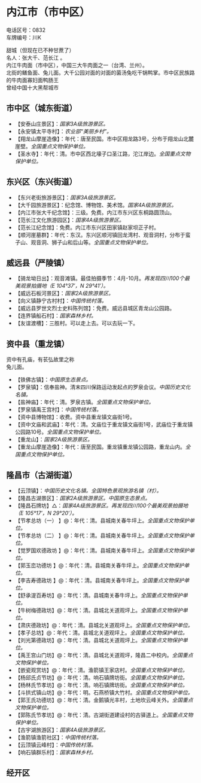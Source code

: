 # 内江市（市中区）  
电话区号：0832  
车牌编号：川K  

甜城（但现在已不种甘蔗了）  
名人：张大千、范长江 。  
内江牛肉面（市中区），中国三大牛肉面之一（台湾、兰州）。  
北街的鳝鱼面、兔儿面。大千公园对面的对面的菌汤兔吃干锅鸭掌。市中区民族路的牛肉面寡妇面鸭肠王  
曾经中国十大黑帮城市  

## 市中区（城东街道）  
* 【安泰山庄景区】：*国家3A级旅游景区。*  
* 【永安镇太平寺村】：*农业部“美丽乡村”。*  
* 【翔龙山摩崖造像】：年代：唐至民国。市中区翔龙路3号，分布于翔龙山北麓崖壁。*全国重点文物保护单位。*    
* 【圣水寺】：年代：清。市中区西北壕子口圣江路，沱江岸边。*全国重点文物保护单位。*    

## 东兴区（东兴街道）  
* 【东兴老街旅游景区】：*国家3A级旅游景区。*  
* 【大千园旅游景区】：纪念馆、博物馆、美术馆。*国家4A级旅游景区。*  
* 【内江市张大千纪念馆】：三级。免费。内江市东兴区东桐路圆顶山。  
* 【范长江文化旅游园区】：*国家4A级旅游景区。*  
* 【范长江纪念馆】：免费。内江市东兴区田家镇赵家坝正子村。  
* 【顺河崖墓群】：年代：东汉。东兴区顺河镇回龙湾村、观音洞村，分布于蛮子山、观音洞、狮子山和后山等。*全国重点文物保护单位。*    

## 威远县（严陵镇）  
* 【骑龙坳日出】：观音滩镇。最佳拍摄季节：4月-10月。*再发现四川100个最美观景拍摄地（E 104°37′，N 29°41′）。*  
* 【威远石板河景区】：*国家2A级旅游景区。*  
* 【向义镇静宁古村村】：*中国传统村落。*  
* 【威远县罗世文烈士史料陈列馆】：免费。威远县城区青龙山公园路。  
* 【连界镇船石村】：*国家森林乡村。*  
* 【友谊渡槽】：三胜村。可以走上去。可以去玩一下。

## 资中县（重龙镇）  
资中有孔庙，有苌弘故里之称  
兔儿面。    
* 【铁佛古镇】：*中国原生态景点。*  
* 【罗泉镇】：信奉盐神。清末四川保路运动发起点的罗泉会议。*中国历史文化名镇。*    
* 【盐神庙】：年代：清。罗泉古镇。*全国重点文物保护单位。*    
* 【罗泉镇禹王宫村】：*中国传统村落。*  
* 【资中县博物馆】：收费。资中县重龙镇文庙街1号。  
* 【资中文庙和武庙】：年代：清。文庙位于重龙镇文庙街1号，武庙位于重龙镇公园路10号。*全国重点文物保护单位。*    
* 【重龙山】：*国家2A级旅游景区。*  
* 【重龙山摩崖造像】：年代：唐至民国。重龙镇重龙镇公园路，重龙山内。*全国重点文物保护单位。*    

## 隆昌市（古湖街道）  
* 【云顶镇】：*中国历史文化名镇。全国特色景观旅游名镇（村）。*  
* 【隆昌古湖景区】：*国家2A级旅游景区。中国原生态景点。*  
* 【隆昌石牌坊】△：*国家4A级旅游景区。再发现四川100个最美观景拍摄地（E 105°17′，N 29°20′）。*  
* 【节孝总坊（一） 】@：年代：清。县城南关春牛坪上。*全国重点文物保护单位。*   
* 【节孝总坊（二） 】@：年代：清。县城南关春牛坪上。*全国重点文物保护单位。*   
* 【觉罗国欢德政坊 】@：年代：清。县城南关春牛坪上。*全国重点文物保护单位。*   
* 【郭玉峦功德坊 】@：年代：清。县城南关春牛坪上。*全国重点文物保护单位。*   
* 【李吉寿德政坊 】@：年代：清。县城南关春牛坪上。*全国重点文物保护单位。*   
* 【舒承湜百寿坊】@：年代：清。县城南关春牛坪上。*全国重点文物保护单位。*   
* 【牛树梅德政坊】@：年代：清。县城北关道观坪上。*全国重点文物保护单位。*   
* 【肃庆德政坊】@：年代：清。县城北关道观坪上。*全国重点文物保护单位。*   
* 【孝子总坊】@：年代：清。县城北关道观坪上。*全国重点文物保护单位。*   
* 【刘光第德政坊】@：年代：清。县城北关道观坪上。*全国重点文物保护单位。*   
* 【禹王宫山门坊】@：年代：清。县城北关道观坪，隆昌二中校内。*全国重点文物保护单位。*   
* 【嵌瓷观赏坊】@：年代：清。渔箭镇王家店村。*全国重点文物保护单位。*   
* 【杨邱氏贞节坊】@：年代：清。响石镇牌坊街。*全国重点文物保护单位。*   
* 【杨林氏节孝坊】@：年代：清。响石镇牌坊街。*全国重点文物保护单位。*   
* 【斗拱式镇山坊】@：年代：明。石燕桥镇大竹村。*全国重点文物保护单位。*   
* 【郭王氏功德坊】@：年代：清。金鹅镇光丰村，土地坎云峰关外。*全国重点文物保护单位。*   
* 【郭陈氏节孝坊】@：年代：清。古湖街道建设村的古驿道上。*全国重点文物保护单位。*   
* 【古宇湖旅游区】：*国家4A级旅游景区。*  
* 【渔箭镇渔箭社区】：*中国传统村落。*  
* 【云顶镇云峰村】：*中国传统村落。*  
* 【响石镇群乐村】：*国家森林乡村。*  

## 经开区  
